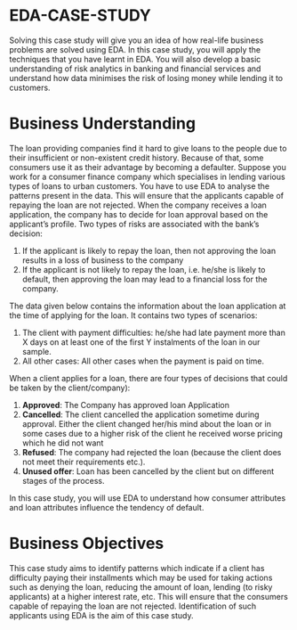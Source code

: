 # EDA-CASE-STUDY
Solving this case study will give you an idea of how real-life business problems are solved using EDA. In this case study, you will apply the techniques that you have learnt in EDA. You will also develop a basic understanding of risk analytics in banking and financial services and understand how data minimises the risk of losing money while lending it to customers.

# Business Understanding
The loan providing companies find it hard to give loans to the people due to their insufficient or non-existent credit history. Because of that, some consumers use it as their advantage by becoming a defaulter. Suppose you work for a consumer finance company which specialises in lending various types of loans to urban customers. You have to use EDA to analyse the patterns present in the data. This will ensure that the applicants capable of repaying the loan are not rejected. When the company receives a loan application, the company has to decide for loan approval based on the applicant’s profile. Two types of risks are associated with the bank’s decision:

<ol>
  <li>
    If the applicant is likely to repay the loan, then not approving the loan results in a loss of business to the company
  </li>
  <li>
    If the applicant is not likely to repay the loan, i.e. he/she is likely to default, then approving the loan may lead to a financial loss for the company.
  </li>
</ol>
The data given below contains the information about the loan application at the time of applying for the loan. It contains two types of scenarios:
<ol>
  <li>
    The client with payment difficulties: he/she had late payment more than X days on at least one of the first Y instalments of the loan in our sample.
  </li>
  <li>
    All other cases: All other cases when the payment is paid on time.
  </li>
</ol>
 When a client applies for a loan, there are four types of decisions that could be taken by the client/company):

<ol>
  <li>
    <b>Approved</b>: The Company has approved loan Application
  </li>
  <li>
    <b>Cancelled</b>: The client cancelled the application sometime during approval. Either the client changed her/his mind about the loan or in some cases due to a higher risk of the client he received worse pricing which he did not want
  </li>
  <li>
    <b>Refused</b>: The company had rejected the loan (because the client does not meet their requirements etc.).
  </li>
  <li>
    <b>Unused offer</b>: Loan has been cancelled by the client but on different stages of the process.
  </li>
</ol>
In this case study, you will use EDA to understand how consumer attributes and loan attributes influence the tendency of default.

# Business Objectives
This case study aims to identify patterns which indicate if a client has difficulty paying their installments which may be used for taking actions such as denying the loan, reducing the amount of loan, lending (to risky applicants) at a higher interest rate, etc. This will ensure that the consumers capable of repaying the loan are not rejected. Identification of such applicants using EDA is the aim of this case study.







